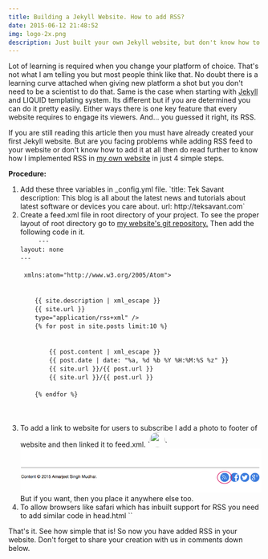 ```yaml
---
title: Building a Jekyll Website. How to add RSS?
date: 2015-06-12 21:48:52
img: logo-2x.png
description: Just built your own Jekyll website, but don't know how to add RSS feed to it? Then
---
```


<p class="intro"><span class="dropcap">L</span>ot of learning is required when you change your platform of choice. That's not what I am telling you but most people think like that. No doubt there is a learning curve attached when giving new platform a shot but you don't need to be a scientist to do that. Same is the case when starting with <a href="http://jekyllrb.com">Jekyll</a> and LIQUID templating system. Its different but if you are determined you can do it pretty easily. Either ways there is one key feature that every website requires to engage its viewers. And... you guessed it right, its RSS.</p>

<p>If you are still reading this article then you must have already created your first Jekyll website. But are you facing problems while adding RSS feed to your website or don't know how to add it at all then do read further to know how I implemented RSS in <a href="http://teksavant.com">my own website</a> in just 4 simple steps.</p>

<p><b>Procedure:</b></p>
<ol>
 <li>
   Add these three variables in _config.yml file.
   `title: Tek Savant
    description: This blog is all about the latest news and tutorials about latest software or devices you care about.
    url: http://teksavant.com`
 </li>
 
 <li>
   Create a feed.xml file in root directory of your project. To see the proper layout of root directory go to <a href="https://github.com/teksavant/teksavant.github.io">my website's git repository.</a> Then add the following code in it.
   <code>
    <span> ---
layout: none
---</span>
 <span><?xml version="1.0" encoding="UTF-8"?></span>
 <span><rss version="2.0" </span><span>xmlns:atom="http://www.w3.org/2005/Atom">
  <channel>
    <title></span><span>{{ site.name | xml_escape }}</title>
    <description>{{ site.description | xml_escape }}</span><span></description>
    <link>{{ site.url }}</span><span></link>
    <atom:link href="{{ site.url }}/feed.xml" rel="self" </span><span>type="application/rss+xml" />
    {% for post in site.posts limit:10 %}</span>
      <span><item>
        <title>{{ post.title | xml_escape }}</span><span></title>
        <description>{{ post.content | xml_escape }}</span><span></description>
        <pubDate>{{ post.date | date: "%a, %d %b %Y %H:%M:%S %z" }}</span><span></pubDate>
        <link></span><span>{{ site.url }}/{{ post.url }}</link>
        <guid isPermaLink="true"></span><span>{{ site.url }}/{{ post.url }}</guid>
      </item></span><span>
    {% endfor %}
  </channel>
</rss></span>
   </code>
 </li>

 <li>
  To add a link to website for users to subscribe I add a photo to footer of website and then linked it to feed.xml.
  `<a href='http://teksavant.com/feed.xml' rel='alternate' type='application/atom+xml' ><img src="{{ site.baseurl }}/assets/img/rss.png" style="display: inline-block; border-radius: 100%; width: 30px; height: 30px;"></a>`
  <img src="/assets/blog-img/RSS-demo.png">
  But if you want, then you place it anywhere else too.
 </li>

  <li>
   To allow browsers like safari which has inbuilt support for RSS you need to add similar code in head.html
   `<link href='http://teksavant.com/feed.xml' rel='alternate' type='application/atom+xml'>`
  </li>
</ol>

<p>That's it. See how simple that is! So now you have added RSS in your website. Don't forget to share your creation with us in comments down below.</p>